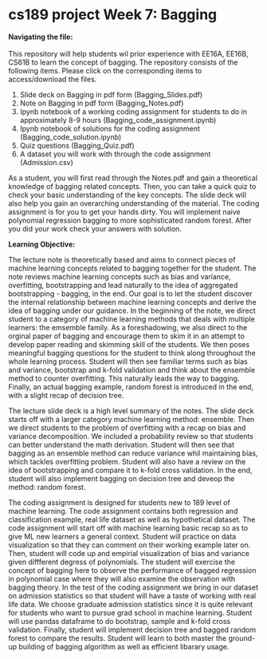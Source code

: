 # cs189 project Week 7: Bagging

<b>Navigating the file:</b>    
<br/>
This repository will help students wil prior experience with EE16A, EE16B, CS61B to learn the concept of bagging. 
The repository consists of the following items. Please click on the corresponding items to access/download the files.  
1. Slide deck on Bagging in pdf form (Bagging_Slides.pdf)  
1. Note on Bagging in pdf form (Bagging_Notes.pdf)  
1. Ipynb notebook of a working coding assignment for students to do in approximately 8-9 hours (Bagging_code_assignment.ipynb)
1. Ipynb notebook of solutions for the coding assignment (Bagging_code_solution.ipynb)
1. Quiz questions (Bagging_Quiz.pdf)  
1. A dataset you will work with through the code assignment (Admission.csv)

As a student, you will first read through the Notes.pdf and gain a theoretical knowledge of bagging related concepts. Then, you can take a quick quiz to check your basic understanding of the key concepts. The slide deck will also help you gain an overarching understanding of the material. The coding assignment is for you to get your hands dirty. You will implement naive polynomial regression bagging to more sophisticated random forest. After you did your work check your answers with solution.  


<b>Learning Objective:</b>   

The lecture note is theoretically based and aims to connect pieces of machine learning concepts related to bagging together for the student. The note reviews machine learning concepts such as bias and variance, overfitting, bootstrapping and lead naturally to the idea of aggregated bootstrapping - bagging, in the end. Our goal is to let the student discover the internal relationship between machine learning concepts and derive the idea of bagging under our guidance. In the beginning of the note, we direct student to a category of machine learning methods that deals with multiple learners: the emsemble family. As a foreshadowing, we also direct to the orginal paper of bagging and encourage them to skim it in an attempt to develop paper reading and skimming skill of the students. We then poses meaningful bagging questions for the student to think along throughout the whole learning process. Student will then see familiar terms such as bias and variance, bootstrap and k-fold validation and think about the ensemble method to counter overfitting. This naturally leads the way to bagging. Finally, an actual bagging example, random forest is introduced in the end, with a slight recap of decision tree.

The lecture slide deck is a high level summary of the notes. The slide deck starts off with a larger category machine learning method: ensemble. Then we direct students to the problem of overfitting with a recap on bias and variance decomposition. We included a probability review so that students can better understand the math derivation. Student will then see that bagging as an ensemble method can reduce variance whil maintaining bias, which tackles overfitting problem. Student will also have a review on the idea of bootstrapping and compare it to k-fold cross validation. In the end, student will also implement bagging on decision tree and deveop the method: random forest.  

The coding assignment is designed for students new to 189 level of machine learning. The code assignment contains both regression and classification example, real life dataset as well as hypothetical dataset.
The code assignment will start off with machine learning basic recap so as to give ML new learners a general context. Student will practice on data visualization so that they can comment on their working example later on. Then, student will code up and empirial visualization of bias and variance given diffferent degress of polynomials. The student will exercise the concept of bagging here to observe the performance of bagged regression in polynomial case where they will also examine the observation with bagging theory. In the test of the coding assignment we bring in our dataset on admission statistics so that student will have a taste of working with real life data. We choose graduate admission statistics since it is quite relevant for students who want to pursue grad school in machine learning. Student will use pandas dataframe to do bootstrap, sample and k-fold cross validation. Finally, student will implement decision tree and bagged random forest to compare the results. Student will learn to both master the ground-up building of bagging algorithm as well as efficient libarary usage.



